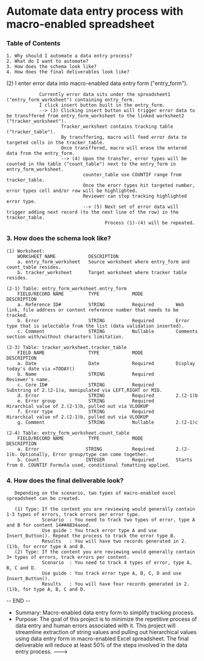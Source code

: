# Automate data entry process with macro-enabled spreadsheet
### Table of Contents
    1. Why should I automate a data entry process? 
    2. What do I want to automate? 
    3. How does the schema look like?
    4. How does the final deliverables look like? 

<!---
### 1. Why should I automate a data entry process? 
    Task:
    I am working in a QA project as a reviewer. I am checking contents* that has an unique reference ID**.
    If I notice an error in the content, I track its reference ID, categorize errors and leave comments in the spreadsheet.
    Once target amounts of errors are captured, I clean the spreadsheet and repeat the process next day.

    Problem:
    a. I need to choose 3 types of hirarchiar errors from the list manually.
    b. I need to copy and paste the reference ID somewhere else and just track the certain part of it.
    c. I need to manually count the various types of error and I easily lose a track of it.
    d. I need to copy and paste the table template every day. Or, I drag the table and clear contents manually.
   
    Motivation:
    I want to automate manual and repetitive process to reduce time and errors.
    I anticipate the macro-enabled spreadsheet will at least reduce 50% of steps invovled in the tracking process.
     
    * Contents refer to any type of texst, photo, audio or video files. 
    ** An example of reference ID can be "https://sample.address.com/sample1/error123/phototype121" or "14##AB34aood". 

### 2. What do I want to automate?
    (1) I notice an error in the content. 
        I need to track reference ID, error types and comments for the content ("error data"). 
        --> (2) I enter error data into macro-enabled data entry form ("entry_form"). 
                Currently error data sits under the spreadsheet1 ("entry_form_worksheet") containing entry_form. 
                I click insert button built in the entry_form. 
                --> (3) Clicking insert button will trigger error data to be transffered from entry_form_worksheet to the linked worksheet2 ("tracker_worksheet"). 
                        Tracker_worksheet contains tracking table ("tracker_table").
                        By transffering, macro will feed error data to targeted cells in the tracker_table.
                        Once transffered, macro will erase the entered data from the entry_form.
                        --> (4) Upon the transfer, error types will be counted in the table ("count_table") next to the entry_form in entry_form_worksheet.
                                counter_table use COUNTIF range from tracker_table. 
                                Once the erorr types hit targeted number, error types cell and/or row will be highlighted. 
                                Reviewer can stop tracking highlighted error type. 
                                --> (5) Next set of error data will trigger adding next record (to the next line of the row) in the tracker_table. 
                                        Process (1)-(4) will be repeated. 
                 
### 3. How does the schema look like?
    (1) Worksheet:
        WORKSHEET NAME            DESCRIPTION 
        a. entry_form_worksheet   Source worksheet where entry_form and count_table resides.    
        b. tracker_worksheet      Target worksheet where tracker table resides.
      
    (2-1) Table: entry_form_worksheet.entry_form
        FIELD/RECORD NAME         TYPE            MODE            DESCRIPTION
        a. Reference ID#          STRING          Required        Web link, file address or content reference number that needs to be tracked.
        b. Error                  STRING          Required        Error type that is selectable from the list (data validation inserted).
        c. Comment                STRING          Nullable        Comments section with/without characters limitation.
            
    (2-3) Table: tracker_worksheet.tracker_table
        FIELD NAME                TYPE            MODE            DESCRIPTION
        a. Date                   Date            Required        Display today's date via =TODAY()
        b. Name                   STRING          Required        Reviewer's name. 
        c. Core ID#               STRING          Required        Substring of 2.(2-1)a, manipulated via LEFT,RIGHT or MID.
        d. Error                  STRING          Required        2.(2-1)b
        e. Error group            STRING          Required        Hirarchial value of 2.(2-1)b, pulled out via VLOOKUP 
        f. Error type             STRING          Required        Hirarchial value of 2.(2-1)b, pulled out via VLOOKUP  
        g. Comment                STRING          Nullable        2.(2-1)c
     
    (2-4) Table: entry_form_worksheet.count_table
        FIELD/RECORD NAME         TYPE            MODE            DESCRIPTION
        a. Error                 STRING           Required        2.(2-1)b. Optionally, Error group/type can come together.
        b. Count                 INTEGER          Required        Starts from 0. COUNTIF Formula used, conditional fomatting applied.

   
### 4. How does the final deliverable look?
       Depending on the scenario, two types of macro-enabled excel spreadsheet can be created.
      
       (1) Type: If the content you are reviewing would generally contain 1-3 types of errors, track errors per error type. 
                 Scenario  : You need to track two types of error, type A and B for content 14##AB34aood.
                 Use guide : You track error type A and use Insert_Button(). Repeat the process to track the error type B. 
                 Results   : You will have two records generated in 2.(1)b, for error type A and B.
       (2) Type: If the content you are reviewing would generally contain 3+ types of errors, track errors per content. 
                 Scenario  : You need to track 4 types of error, type A, B, C and D.
                 Use guide : You track error type A, B, C, D and use Insert_Button().
                 Results   : You will have four records generated in 2.(1)b, for type A, B, C and D.

-- END -- 

- Summary: Macro-enabled data entry form to simplify tracking process.
- Purpose: The goal of this project is to minimize the repetitive process of data entry and human errors associated with it. This project will streamline extraction of string values and pulling out hierarchical values using data entry form in macro-enabled Excel spreadsheet. The final deliverable will reduce at least 50% of the steps involved in the data entry process.
--->
